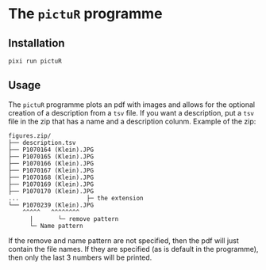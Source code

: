 # The `pictuR` programme

## Installation

```
pixi run pictuR    
```

## Usage

The `pictuR` programme plots an pdf with images and allows for the optional creation of a description from a `tsv` file. If you want a description, put a `tsv` file in the zip that has a name and a description colunm. Example of the zip:
```
figures.zip/
├── description.tsv
├── P1070164 (Klein).JPG
├── P1070165 (Klein).JPG
├── P1070166 (Klein).JPG
├── P1070167 (Klein).JPG
├── P1070168 (Klein).JPG
├── P1070169 (Klein).JPG
├── P1070170 (Klein).JPG
...                   ├─ the extension
└── P1070239 (Klein).JPG
    ^^^^^   ^^^^^^^^
      |       └─ remove pattern
      └─ Name pattern
```
If the remove and name pattern are not specified, then the pdf will just contain the file names. If they are specified (as is default in the programme), then only the last 3 numbers will be printed.
